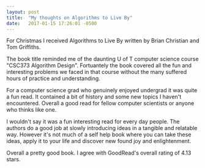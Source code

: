 ```yaml
---
layout: post
title:  "My thoughts on Algorithms to Live By"
date:   2017-01-15 17:26:01 -0500
---
```


For Christmas I received Algorithms to Live By written by Brian Christian and Tom Griffiths. 

The book title reminded me of the daunting U of T computer science course "CSC373 Algorithm Design". Fortuantely the book covered all the fun and interesting problems we faced in that course without the many suffered hours of practice and understanding.

For a computer science grad who genuinely enjoyed undergrad it was quite a fun read. It contained a bit of history and some new topics I haven't encountered. Overall a good read for fellow computer scientists or anyone who thinks like one. 

I wouldn't say it was a fun interesting read for every day people. The authors do a good job at slowly introducing ideas in a tangible and relatable way. However it's not much of a self help book where you can take these ideas, apply it to your life and discover new found joy and enlightenment. 

Overall a pretty good book. I agree with GoodRead's overall rating of 4.13 stars.

